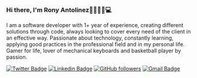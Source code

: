 ### Hi there, I'm Rony Antolinez👋👨🏻‍💻💻
I am a software developer with 1+ year of experience, creating different solutions through code, always looking to cover every need of the client in an effective way. Passionate about technology, constantly learning, applying good practices in the professional field and in my personal life. Gamer for life, lover of mechanical keyboards and basketball player by passion.

[![Twitter Badge](https://img.shields.io/badge/-@devRony2-1ca0f1?style=flat-square&labelColor=1ca0f1&logo=twitter&logoColor=white&link=https://twitter.com/devRony2)](https://twitter.com/devRony2) [![Linkedin Badge](https://img.shields.io/badge/-ronyabetancourt-blue?style=flat-square&logo=Linkedin&logoColor=white&link=https://www.linkedin.com/in/ronyabetancourt/)](https://www.linkedin.com/in/ronyabetancourt/) 
[![GitHub followers](https://img.shields.io/github/followers/devRony1710?label=Follow&style=social)](https://github.com/devRony1710/?tab=follow)
[![Gmail Badge](https://img.shields.io/badge/-rony1710.dev@gmail.com-c14438?style=flat-square&logo=Gmail&logoColor=white&link=mailto:rony1710.dev@gmail.com)](mailto:rony1710.dev@gmail.com)

<!--
**devRony1710/devRony1710** is a ✨ _special_ ✨ repository because its `README.md` (this file) appears on your GitHub profile.

Here are some ideas to get you started:

- 🔭 I’m currently working on ...
- 🌱 I’m currently learning ...
- 👯 I’m looking to collaborate on ...
- 🤔 I’m looking for help with ...
- 💬 Ask me about ...
- 📫 How to reach me: ...
- 😄 Pronouns: ...
- ⚡ Fun fact: ...
-->
